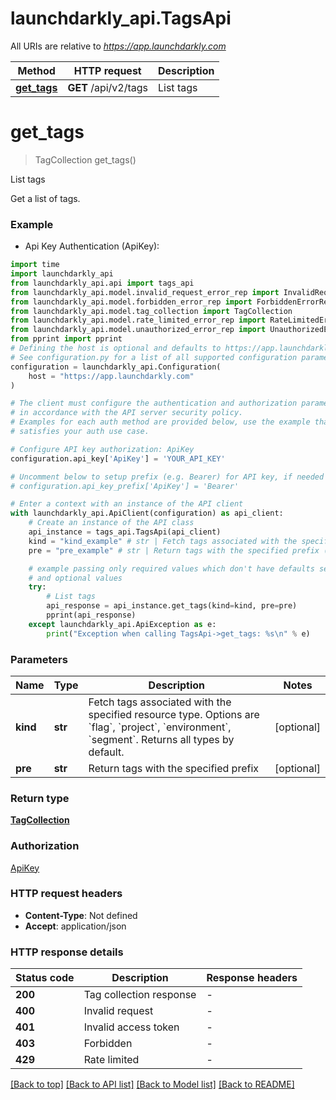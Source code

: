 # launchdarkly_api.TagsApi

All URIs are relative to *https://app.launchdarkly.com*

Method | HTTP request | Description
------------- | ------------- | -------------
[**get_tags**](TagsApi.md#get_tags) | **GET** /api/v2/tags | List tags


# **get_tags**
> TagCollection get_tags()

List tags

Get a list of tags.

### Example

* Api Key Authentication (ApiKey):

```python
import time
import launchdarkly_api
from launchdarkly_api.api import tags_api
from launchdarkly_api.model.invalid_request_error_rep import InvalidRequestErrorRep
from launchdarkly_api.model.forbidden_error_rep import ForbiddenErrorRep
from launchdarkly_api.model.tag_collection import TagCollection
from launchdarkly_api.model.rate_limited_error_rep import RateLimitedErrorRep
from launchdarkly_api.model.unauthorized_error_rep import UnauthorizedErrorRep
from pprint import pprint
# Defining the host is optional and defaults to https://app.launchdarkly.com
# See configuration.py for a list of all supported configuration parameters.
configuration = launchdarkly_api.Configuration(
    host = "https://app.launchdarkly.com"
)

# The client must configure the authentication and authorization parameters
# in accordance with the API server security policy.
# Examples for each auth method are provided below, use the example that
# satisfies your auth use case.

# Configure API key authorization: ApiKey
configuration.api_key['ApiKey'] = 'YOUR_API_KEY'

# Uncomment below to setup prefix (e.g. Bearer) for API key, if needed
# configuration.api_key_prefix['ApiKey'] = 'Bearer'

# Enter a context with an instance of the API client
with launchdarkly_api.ApiClient(configuration) as api_client:
    # Create an instance of the API class
    api_instance = tags_api.TagsApi(api_client)
    kind = "kind_example" # str | Fetch tags associated with the specified resource type. Options are `flag`, `project`, `environment`, `segment`. Returns all types by default. (optional)
    pre = "pre_example" # str | Return tags with the specified prefix (optional)

    # example passing only required values which don't have defaults set
    # and optional values
    try:
        # List tags
        api_response = api_instance.get_tags(kind=kind, pre=pre)
        pprint(api_response)
    except launchdarkly_api.ApiException as e:
        print("Exception when calling TagsApi->get_tags: %s\n" % e)
```


### Parameters

Name | Type | Description  | Notes
------------- | ------------- | ------------- | -------------
 **kind** | **str**| Fetch tags associated with the specified resource type. Options are &#x60;flag&#x60;, &#x60;project&#x60;, &#x60;environment&#x60;, &#x60;segment&#x60;. Returns all types by default. | [optional]
 **pre** | **str**| Return tags with the specified prefix | [optional]

### Return type

[**TagCollection**](TagCollection.md)

### Authorization

[ApiKey](../README.md#ApiKey)

### HTTP request headers

 - **Content-Type**: Not defined
 - **Accept**: application/json


### HTTP response details

| Status code | Description | Response headers |
|-------------|-------------|------------------|
**200** | Tag collection response |  -  |
**400** | Invalid request |  -  |
**401** | Invalid access token |  -  |
**403** | Forbidden |  -  |
**429** | Rate limited |  -  |

[[Back to top]](#) [[Back to API list]](../README.md#documentation-for-api-endpoints) [[Back to Model list]](../README.md#documentation-for-models) [[Back to README]](../README.md)

